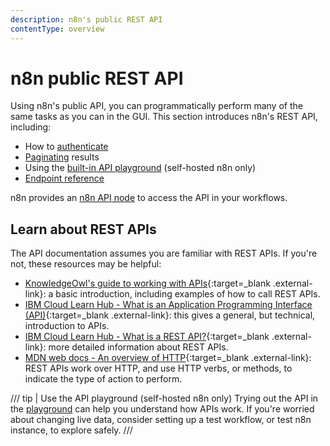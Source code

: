 ```yaml
---
description: n8n's public REST API
contentType: overview
---
```


# n8n public REST API

Using n8n's public API, you can programmatically perform many of the same tasks as you can in the GUI. This section introduces n8n's REST API, including:

* How to [authenticate](/api/authentication/)
* [Paginating](/api/pagination/) results
* Using the [built-in API playground](/api/using-api-playground/) (self-hosted n8n only)
* [Endpoint reference](/api/api-reference/)

n8n provides an [n8n API node](/integrations/builtin/core-nodes/n8n-nodes-base.n8n/) to access the API in your workflows.

## Learn about REST APIs

The API documentation assumes you are familiar with REST APIs. If you're not, these resources may be helpful:

* [KnowledgeOwl's guide to working with APIs](https://support.knowledgeowl.com/help/working-with-apis){:target=_blank .external-link}: a basic introduction, including examples of how to call REST APIs.
* [IBM Cloud Learn Hub - What is an Application Programming Interface (API)](https://www.ibm.com/cloud/learn/api){:target=_blank .external-link}: this gives a general, but technical, introduction to APIs.
* [IBM Cloud Learn Hub - What is a REST API?](https://www.ibm.com/cloud/learn/rest-apis){:target=_blank .external-link}: more detailed information about REST APIs.
* [MDN web docs - An overview of HTTP](https://developer.mozilla.org/en-US/docs/Web/HTTP/Overview){:target=_blank .external-link}: REST APIs work over HTTP, and use HTTP verbs, or methods, to indicate the type of action to perform.

/// tip | Use the API playground (self-hosted n8n only)
Trying out the API in the [playground](/api/using-api-playground/) can help you understand how APIs work. If you're worried about changing live data, consider setting up a test workflow, or test n8n instance, to explore safely.
///
